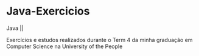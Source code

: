 # Java-Exercicios
Java || 

Exercícios e estudos realizados durante o Term 4 da minha graduação 
em Computer Science na University of the People
